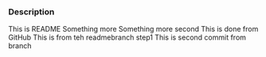 ### Description
This is README
Something more
Something more second
This is done from GitHub
This is from teh readmebranch step1
This is second commit from branch
